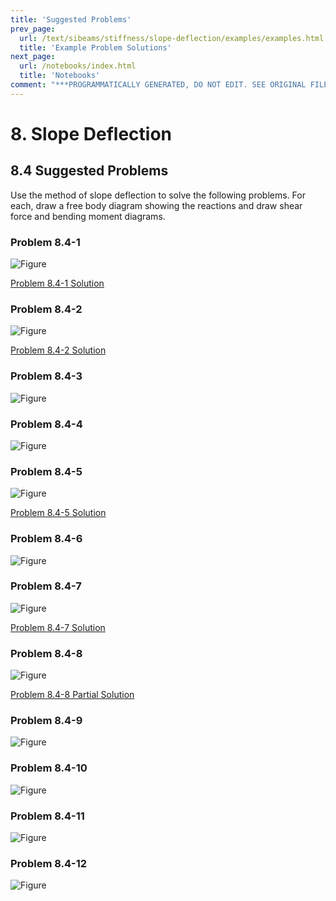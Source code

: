 ```yaml
---
title: 'Suggested Problems'
prev_page:
  url: /text/sibeams/stiffness/slope-deflection/examples/examples.html
  title: 'Example Problem Solutions'
next_page:
  url: /notebooks/index.html
  title: 'Notebooks'
comment: "***PROGRAMMATICALLY GENERATED, DO NOT EDIT. SEE ORIGINAL FILES IN /content***"
---
```

# 8. Slope Deflection

## 8.4 Suggested Problems
 
Use the method of slope deflection to solve the following problems.
For each, draw a free body diagram showing the reactions and draw shear
force and bending moment diagrams.


### Problem 8.4-1

![Figure](../../../../../images/sibeams/stiffness/slope-deflection/problems/problem-01.svg)

[Problem 8.4-1 Solution](../../../../../images/sibeams/stiffness/slope-deflection/problems/problem-01-soln.pdf)

### Problem 8.4-2

![Figure](../../../../../images/sibeams/stiffness/slope-deflection/problems/problem-02.svg)


[Problem 8.4-2 Solution](../../../../../images/sibeams/stiffness/slope-deflection/problems/problem-02-soln.pdf)

### Problem 8.4-3

![Figure](../../../../../images/sibeams/stiffness/slope-deflection/problems/problem-03.svg)


### Problem 8.4-4

![Figure](../../../../../images/sibeams/stiffness/slope-deflection/problems/problem-04.svg)


### Problem 8.4-5

![Figure](../../../../../images/sibeams/stiffness/slope-deflection/problems/problem-05.svg)


[Problem 8.4-5 Solution](../../../../../images/sibeams/stiffness/slope-deflection/problems/problem-05-soln.pdf)

### Problem 8.4-6

![Figure](../../../../../images/sibeams/stiffness/slope-deflection/problems/problem-06.svg)


### Problem 8.4-7

![Figure](../../../../../images/sibeams/stiffness/slope-deflection/problems/problem-07.svg)


[Problem 8.4-7 Solution](../../../../../images/sibeams/stiffness/slope-deflection/problems/problem-07-soln.pdf)

### Problem 8.4-8

![Figure](../../../../../images/sibeams/stiffness/slope-deflection/problems/problem-08.svg)

[Problem 8.4-8 Partial Solution](../../../../../images/sibeams/stiffness/slope-deflection/problems/problem-08-soln.pdf)

### Problem 8.4-9

![Figure](../../../../../images/sibeams/stiffness/slope-deflection/problems/problem-09.svg)

### Problem 8.4-10

![Figure](../../../../../images/sibeams/stiffness/slope-deflection/problems/problem-10.svg)

### Problem 8.4-11

![Figure](../../../../../images/sibeams/stiffness/slope-deflection/problems/problem-11.svg)

### Problem 8.4-12

![Figure](../../../../../images/sibeams/stiffness/slope-deflection/problems/problem-12.svg)
